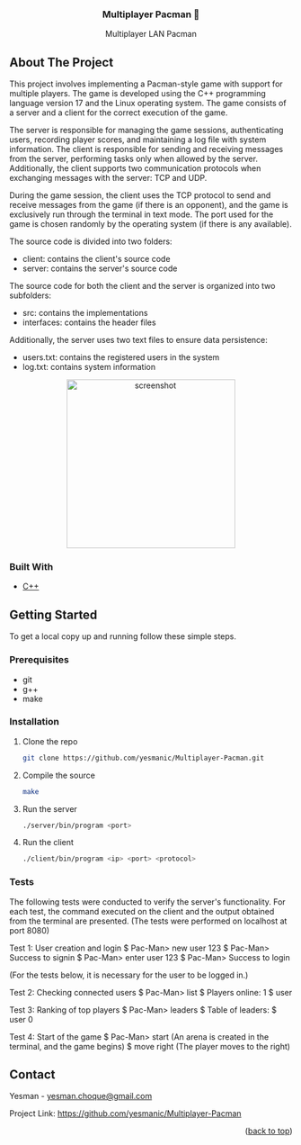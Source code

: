 <div align="center">
  <h3 align="center">Multiplayer Pacman 👾</h3>

  <p align="center">
    Multiplayer LAN Pacman
  </p>
</div>

<!-- ABOUT THE PROJECT -->
## About The Project

This project involves implementing a Pacman-style game with support for multiple players. The game is developed using the C++ programming language version 17 and the Linux operating system. The game consists of a server and a client for the correct execution of the game.

The server is responsible for managing the game sessions, authenticating users, recording player scores, and maintaining a log file with system information. The client is responsible for sending and receiving messages from the server, performing tasks only when allowed by the server. Additionally, the client supports two communication protocols when exchanging messages with the server: TCP and UDP.

During the game session, the client uses the TCP protocol to send and receive messages from the game (if there is an opponent), and the game is exclusively run through the terminal in text mode. The port used for the game is chosen randomly by the operating system (if there is any available).

The source code is divided into two folders:
- client: contains the client's source code
- server: contains the server's source code

The source code for both the client and the server is organized into two subfolders:
- src: contains the implementations
- interfaces: contains the header files

Additionally, the server uses two text files to ensure data persistence:
- users.txt: contains the registered users in the system
- log.txt: contains system information

<div align="center">
   <img src="#" alt="screenshot" height="300">
</div>

### Built With

* [C++](https://cplusplus.com/)

## Getting Started

To get a local copy up and running follow these simple steps.

### Prerequisites

* git
* g++
* make

### Installation

1. Clone the repo
    ```sh
    git clone https://github.com/yesmanic/Multiplayer-Pacman.git
    ```
2. Compile the source
    ```sh
    make
    ```
3. Run the server
    ```sh
    ./server/bin/program <port>
    ```
4. Run the client
    ```sh
    ./client/bin/program <ip> <port> <protocol>
    ```

### Tests

The following tests were conducted to verify the server's functionality. For each test, the command executed on the client and the output obtained from the terminal are presented.
(The tests were performed on localhost at port 8080)

Test 1: User creation and login
    $ Pac-Man> new user 123
    $ Pac-Man> Success to signin
    $ Pac-Man> enter user 123
    $ Pac-Man> Success to login

(For the tests below, it is necessary for the user to be logged in.)

Test 2: Checking connected users
    $ Pac-Man> list
    $ Players online: 1
    $ user

Test 3: Ranking of top players
    $ Pac-Man> leaders
    $ Table of leaders:
    $ user 0

Test 4: Start of the game
    $ Pac-Man> start
    (An arena is created in the terminal, and the game begins)
    $ move right
    (The player moves to the right)

## Contact

Yesman - yesman.choque@gmail.com

Project Link: https://github.com/yesmanic/Multiplayer-Pacman

<p align="right">(<a href="#top">back to top</a>)</p>
